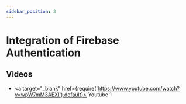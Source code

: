 ```yaml
---
sidebar_position: 3
---
```


# Integration of Firebase Authentication

## Videos

- <a target="\_blank" href={require('https://www.youtube.com/watch?v=wpW7mM3AEXI').default}> Youtube 1 </a>
